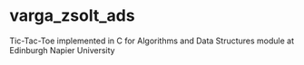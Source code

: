# varga_zsolt_ads
Tic-Tac-Toe implemented in C for Algorithms and Data Structures module at Edinburgh Napier University
